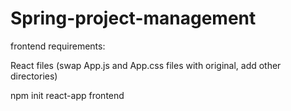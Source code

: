# Spring-project-management

frontend requirements:

React files (swap App.js and App.css files with original, add other directories)

npm init react-app frontend

